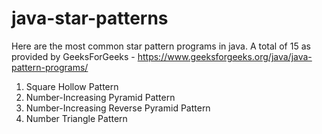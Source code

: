 # java-star-patterns
Here are the most common star pattern programs in java.
A total of 15 as provided by GeeksForGeeks - https://www.geeksforgeeks.org/java/java-pattern-programs/
1. Square Hollow Pattern
2. Number-Increasing Pyramid Pattern 
3. Number-Increasing Reverse Pyramid Pattern
4. Number Triangle Pattern
